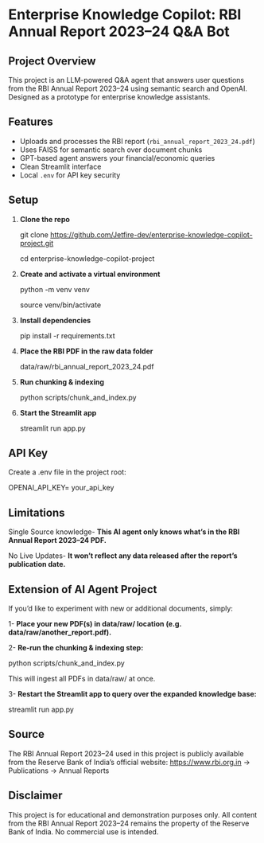 # Enterprise Knowledge Copilot: RBI Annual Report 2023–24 Q&A Bot

## Project Overview

This project is an LLM-powered Q&A agent that answers user questions from the RBI Annual Report 2023–24 using semantic search and OpenAI. Designed as a prototype for enterprise knowledge assistants.

## Features

- Uploads and processes the RBI report (`rbi_annual_report_2023_24.pdf`)
- Uses FAISS for semantic search over document chunks
- GPT-based agent answers your financial/economic queries
- Clean Streamlit interface
- Local `.env` for API key security

## Setup

1. **Clone the repo**

   git clone https://github.com/Jetfire-dev/enterprise-knowledge-copilot-project.git
   
   cd enterprise-knowledge-copilot-project

3. **Create and activate a virtual environment**

   python -m venv venv
   
   source venv/bin/activate

5. **Install dependencies**

   pip install -r requirements.txt

6. **Place the RBI PDF in the raw data folder**

   data/raw/rbi_annual_report_2023_24.pdf

7. **Run chunking & indexing**

   python scripts/chunk_and_index.py

8. **Start the Streamlit app**

   streamlit run app.py

## API Key

Create a .env file in the project root:

   OPENAI_API_KEY= your_api_key

## Limitations

Single Source knowledge-
**This AI agent only knows what’s in the RBI Annual Report 2023–24 PDF.**

No Live Updates- 
**It won’t reflect any data released after the report’s publication date.**


## Extension of AI Agent Project 

If you’d like to experiment with new or additional documents, simply:

1- **Place your new PDF(s) in data/raw/ location (e.g. data/raw/another_report.pdf).**

2- **Re‑run the chunking & indexing step:**

   python scripts/chunk_and_index.py

   This will ingest all PDFs in data/raw/ at once.

3- **Restart the Streamlit app to query over the expanded knowledge base:**

   streamlit run app.py


## Source

The RBI Annual Report 2023–24 used in this project is publicly available from the Reserve Bank of India’s official website:
https://www.rbi.org.in → Publications → Annual Reports


## Disclaimer
This project is for educational and demonstration purposes only. All content from the RBI Annual Report 2023–24 remains the property of the Reserve Bank of India. No commercial use is intended.
